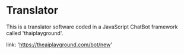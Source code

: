 # Translator

This is a translator software coded in a JavaScript ChatBot framework called 'thaiplayground'.

link: 'https://theaiplayground.com/bot/new'
